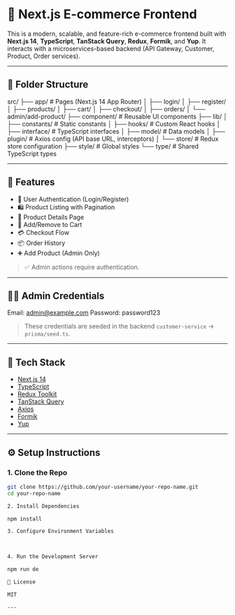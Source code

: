 
# 🛒 Next.js E-commerce Frontend

This is a modern, scalable, and feature-rich e-commerce frontend built with **Next.js 14**, **TypeScript**, **TanStack Query**, **Redux**, **Formik**, and **Yup**. It interacts with a microservices-based backend (API Gateway, Customer, Product, Order services).

---

## 📁 Folder Structure

src/ ├── app/                 # Pages (Next.js 14 App Router) │   ├── login/ │   ├── register/ │   ├── products/ │   ├── cart/ │   ├── checkout/ │   ├── orders/ │   └── admin/add-product/ ├── component/           # Reusable UI components ├── lib/ │   ├── constants/       # Static constants │   ├── hooks/           # Custom React hooks │   ├── interface/       # TypeScript interfaces │   ├── model/           # Data models │   ├── plugin/          # Axios config (API base URL, interceptors) │   └── store/           # Redux store configuration ├── style/               # Global styles └── type/                # Shared TypeScript types

---

## 🚀 Features

- 🔐 User Authentication (Login/Register)
- 🛍️ Product Listing with Pagination
- 📄 Product Details Page
- 🛒 Add/Remove to Cart
- 💳 Checkout Flow
- 📦 Order History
- ➕ Add Product (Admin Only)

> ✅ Admin actions require authentication.

---

## 👨‍💻 Admin Credentials

Email: admin@example.com
Password: password123

> These credentials are seeded in the backend `customer-service` → `prisma/seed.ts`.

---

## 🧰 Tech Stack

- [Next.js 14](https://nextjs.org/)
- [TypeScript](https://www.typescriptlang.org/)
- [Redux Toolkit](https://redux-toolkit.js.org/)
- [TanStack Query](https://tanstack.com/query)
- [Axios](https://axios-http.com/)
- [Formik](https://formik.org/)
- [Yup](https://github.com/jquense/yup)

---

## ⚙️ Setup Instructions

### 1. Clone the Repo

```bash
git clone https://github.com/your-username/your-repo-name.git
cd your-repo-name

2. Install Dependencies

npm install

3. Configure Environment Variables

 

4. Run the Development Server

npm run de

📄 License

MIT

---

 
